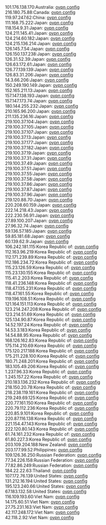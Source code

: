 101.176.138.170:Australia: [ovpn config](vpn/101_176_138_170.ovpn)  
216.180.75.88:Canada: [ovpn config](vpn/216_180_75_88.ovpn)  
119.97.247.62:China: [ovpn config](vpn/119_97_247_62.ovpn)  
111.168.75.222:Japan: [ovpn config](vpn/111_168_75_222.ovpn)  
118.154.9.31:Japan: [ovpn config](vpn/118_154_9_31.ovpn)  
124.211.145.41:Japan: [ovpn config](vpn/124_211_145_41.ovpn)  
124.214.60.182:Japan: [ovpn config](vpn/124_214_60_182.ovpn)  
124.215.136.214:Japan: [ovpn config](vpn/124_215_136_214.ovpn)  
126.145.7.54:Japan: [ovpn config](vpn/126_145_7_54.ovpn)  
126.150.137.238:Japan: [ovpn config](vpn/126_150_137_238.ovpn)  
126.31.52.39:Japan: [ovpn config](vpn/126_31_52_39.ovpn)  
126.63.172.61:Japan: [ovpn config](vpn/126_63_172_61.ovpn)  
126.77.139.139:Japan: [ovpn config](vpn/126_77_139_139.ovpn)  
126.83.31.206:Japan: [ovpn config](vpn/126_83_31_206.ovpn)  
14.3.66.206:Japan: [ovpn config](vpn/14_3_66_206.ovpn)  
150.249.190.149:Japan: [ovpn config](vpn/150_249_190_149.ovpn)  
152.165.211.13:Japan: [ovpn config](vpn/152_165_211_13.ovpn)  
157.147.138.193:Japan: [ovpn config](vpn/157_147_138_193.ovpn)  
157.147.173.74:Japan: [ovpn config](vpn/157_147_173_74.ovpn)  
180.144.255.232:Japan: [ovpn config](vpn/180_144_255_232.ovpn)  
210.165.96.200:Japan: [ovpn config](vpn/210_165_96_200.ovpn)  
211.135.236.16:Japan: [ovpn config](vpn/211_135_236_16.ovpn)  
219.100.37.104:Japan: [ovpn config](vpn/219_100_37_104.ovpn)  
219.100.37.105:Japan: [ovpn config](vpn/219_100_37_105.ovpn)  
219.100.37.107:Japan: [ovpn config](vpn/219_100_37_107.ovpn)  
219.100.37.13:Japan: [ovpn config](vpn/219_100_37_13.ovpn)  
219.100.37.177:Japan: [ovpn config](vpn/219_100_37_177.ovpn)  
219.100.37.182:Japan: [ovpn config](vpn/219_100_37_182.ovpn)  
219.100.37.19:Japan: [ovpn config](vpn/219_100_37_19.ovpn)  
219.100.37.31:Japan: [ovpn config](vpn/219_100_37_31.ovpn)  
219.100.37.49:Japan: [ovpn config](vpn/219_100_37_49.ovpn)  
219.100.37.51:Japan: [ovpn config](vpn/219_100_37_51.ovpn)  
219.100.37.55:Japan: [ovpn config](vpn/219_100_37_55.ovpn)  
219.100.37.58:Japan: [ovpn config](vpn/219_100_37_58.ovpn)  
219.100.37.86:Japan: [ovpn config](vpn/219_100_37_86.ovpn)  
219.100.37.87:Japan: [ovpn config](vpn/219_100_37_87.ovpn)  
219.100.37.96:Japan: [ovpn config](vpn/219_100_37_96.ovpn)  
219.120.88.70:Japan: [ovpn config](vpn/219_120_88_70.ovpn)  
220.208.60.159:Japan: [ovpn config](vpn/220_208_60_159.ovpn)  
222.14.218.43:Japan: [ovpn config](vpn/222_14_218_43.ovpn)  
222.230.56.91:Japan: [ovpn config](vpn/222_230_56_91.ovpn)  
27.89.100.207:Japan: [ovpn config](vpn/27_89_100_207.ovpn)  
27.96.32.74:Japan: [ovpn config](vpn/27_96_32_74.ovpn)  
59.136.57.185:Japan: [ovpn config](vpn/59_136_57_185.ovpn)  
59.85.181.68:Japan: [ovpn config](vpn/59_85_181_68.ovpn)  
60.139.62.9:Japan: [ovpn config](vpn/60_139_62_9.ovpn)  
106.242.181.115:Korea Republic of: [ovpn config](vpn/106_242_181_115.ovpn)  
112.163.96.219:Korea Republic of: [ovpn config](vpn/112_163_96_219.ovpn)  
112.171.239.89:Korea Republic of: [ovpn config](vpn/112_171_239_89.ovpn)  
112.186.234.72:Korea Republic of: [ovpn config](vpn/112_186_234_72.ovpn)  
115.23.126.59:Korea Republic of: [ovpn config](vpn/115_23_126_59.ovpn)  
115.23.130.155:Korea Republic of: [ovpn config](vpn/115_23_130_155.ovpn)  
115.41.2.203:Korea Republic of: [ovpn config](vpn/115_41_2_203.ovpn)  
118.41.236.148:Korea Republic of: [ovpn config](vpn/118_41_236_148.ovpn)  
118.47.135.231:Korea Republic of: [ovpn config](vpn/118_47_135_231.ovpn)  
118.47.161.55:Korea Republic of: [ovpn config](vpn/118_47_161_55.ovpn)  
119.196.108.51:Korea Republic of: [ovpn config](vpn/119_196_108_51.ovpn)  
121.164.151.113:Korea Republic of: [ovpn config](vpn/121_164_151_113.ovpn)  
123.214.247.208:Korea Republic of: [ovpn config](vpn/123_214_247_208.ovpn)  
123.214.51.69:Korea Republic of: [ovpn config](vpn/123_214_51_69.ovpn)  
125.134.90.87:Korea Republic of: [ovpn config](vpn/125_134_90_87.ovpn)  
14.52.197.24:Korea Republic of: [ovpn config](vpn/14_52_197_24.ovpn)  
14.53.3.183:Korea Republic of: [ovpn config](vpn/14_53_3_183.ovpn)  
14.54.88.95:Korea Republic of: [ovpn config](vpn/14_54_88_95.ovpn)  
168.126.162.83:Korea Republic of: [ovpn config](vpn/168_126_162_83.ovpn)  
175.114.210.69:Korea Republic of: [ovpn config](vpn/175_114_210_69.ovpn)  
175.120.217.188:Korea Republic of: [ovpn config](vpn/175_120_217_188.ovpn)  
175.211.228.100:Korea Republic of: [ovpn config](vpn/175_211_228_100.ovpn)  
180.71.248.201:Korea Republic of: [ovpn config](vpn/180_71_248_201.ovpn)  
183.105.49.206:Korea Republic of: [ovpn config](vpn/183_105_49_206.ovpn)  
1.237.96.33:Korea Republic of: [ovpn config](vpn/1_237_96_33.ovpn)  
1.245.157.22:Korea Republic of: [ovpn config](vpn/1_245_157_22.ovpn)  
210.183.136.232:Korea Republic of: [ovpn config](vpn/210_183_136_232.ovpn)  
218.150.20.78:Korea Republic of: [ovpn config](vpn/218_150_20_78.ovpn)  
218.238.119.161:Korea Republic of: [ovpn config](vpn/218_238_119_161.ovpn)  
219.249.69.125:Korea Republic of: [ovpn config](vpn/219_249_69_125.ovpn)  
220.77.161.150:Korea Republic of: [ovpn config](vpn/220_77_161_150.ovpn)  
220.79.112.236:Korea Republic of: [ovpn config](vpn/220_79_112_236.ovpn)  
220.85.9.101:Korea Republic of: [ovpn config](vpn/220_85_9_101.ovpn)  
220.87.116.138:Korea Republic of: [ovpn config](vpn/220_87_116_138.ovpn)  
221.154.47.143:Korea Republic of: [ovpn config](vpn/221_154_47_143.ovpn)  
222.120.80.143:Korea Republic of: [ovpn config](vpn/222_120_80_143.ovpn)  
61.74.161.232:Korea Republic of: [ovpn config](vpn/61_74_161_232.ovpn)  
61.80.227.3:Korea Republic of: [ovpn config](vpn/61_80_227_3.ovpn)  
203.109.204.188:New Zealand: [ovpn config](vpn/203_109_204_188.ovpn)  
203.177.99.52:Philippines: [ovpn config](vpn/203_177_99_52.ovpn)  
109.126.36.250:Russian Federation: [ovpn config](vpn/109_126_36_250.ovpn)  
77.34.226.158:Russian Federation: [ovpn config](vpn/77_34_226_158.ovpn)  
77.82.86.249:Russian Federation: [ovpn config](vpn/77_82_86_249.ovpn)  
184.22.22.63:Thailand: [ovpn config](vpn/184_22_22_63.ovpn)  
107.172.76.139:United States: [ovpn config](vpn/107_172_76_139.ovpn)  
131.212.16.194:United States: [ovpn config](vpn/131_212_16_194.ovpn)  
195.123.240.66:United States: [ovpn config](vpn/195_123_240_66.ovpn)  
67.183.132.58:United States: [ovpn config](vpn/67_183_132_58.ovpn)  
116.109.193.60:Viet Nam: [ovpn config](vpn/116_109_193_60.ovpn)  
14.175.60.51:Viet Nam: [ovpn config](vpn/14_175_60_51.ovpn)  
27.75.231.163:Viet Nam: [ovpn config](vpn/27_75_231_163.ovpn)  
42.117.248.172:Viet Nam: [ovpn config](vpn/42_117_248_172.ovpn)  
42.118.2.92:Viet Nam: [ovpn config](vpn/42_118_2_92.ovpn)  
